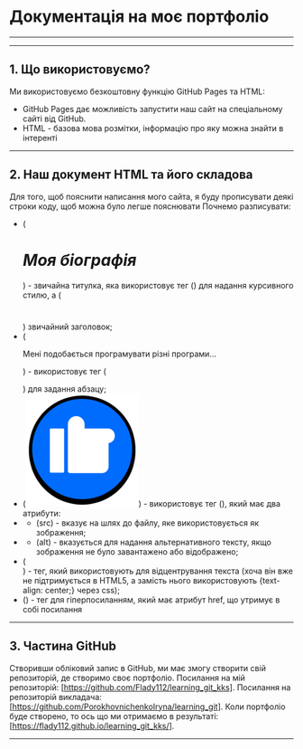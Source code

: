 # Документація на моє портфоліо
___
___
## 1. Що використовуємо?

Ми використовуємо безкоштовну функцію GitHub Pages та HTML:
- GitHub Pages дає можливість запустити наш сайт на спеціальному сайті від GitHub.
- HTML - базова мова розмітки, інформацію про яку можна знайти в інтеренті
___
## 2. Наш документ HTML та його складова

Для того, щоб пояснити написання мого сайта, я буду прописувати деякі строки коду, щоб можна було легше пояснювати
Почнемо разписувати:
- (<i><h1>Моя біографія</h1></i>) - звичайна титулка, яка використовує тег (<i></i>) для надання курсивного стилю, а (<h1></h1>) звичайний заголовок;
- (<p>Мені подобається програмувати різні програми...</p>) - використовує тег (<p></p>) для задання абзацу;
- (<img src="images/8750-like.png" alt="Like image" />) - використовує тег (<img>), який має два атрибути:
- - (src) - вказує на шлях до файлу, яке використовується як зображення;
- - (alt) - вказується для надання альтернативного тексту, якщо зображення не було завантажено або відображено;
- (<center></center>) - тег, який використовують для відцентрування текста (хоча він вже не підтримується в HTML5, а замість нього використовують {text-align: center;} через css);
- (<a></a>) - тег для гіперпосиланням, який має атрибут href, що утримує в собі посилання
___
## 3. Частина GitHub

Створивши обліковий запис в GitHub, ми має змогу створити свій репозиторій, де створимо своє портфоліо.
Посилання на мій репозиторій: [https://github.com/Flady112/learning_git_kks].
Посилання на репозиторій викладача: [https://github.com/PorokhovnichenkoIryna/learning_git].
Коли портфоліо буде створено, то ось що ми отримаємо в результаті: [https://flady112.github.io/learning_git_kks/].
___
